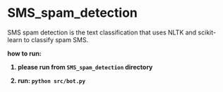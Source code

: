 # SMS_spam_detection
SMS spam detection is the text classification that uses NLTK and scikit-learn to classify spam SMS. 

<b>how to run:<b>
1. please run from `SMS_spam_detection` directory

2. run:
    `python src/bot.py`